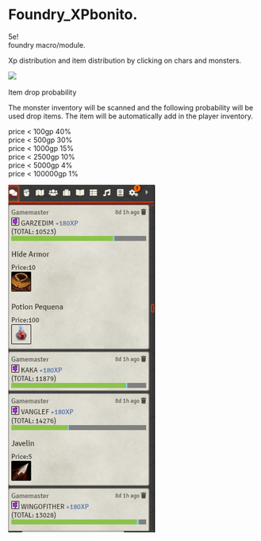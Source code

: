 # Foundry_XPbonito. 
5e!  
foundry macro/module.   

Xp distribution and item distribution by clicking on chars and monsters.   


<img src='https://github.com/LucasSilvaFerreira/Foundry_XPbonito/blob/main/xpBONITO.gif'> 


Item drop probability

The monster inventory will be scanned and the following probability will be used drop items.
The item will be automatically add in the player inventory.
  

  price < 100gp 40%  
  price < 500gp 30%  
  price < 1000gp 15%  
  price < 2500gp 10%  
  price < 5000gp 4%  
  price < 100000gp 1%  



<img src='https://github.com/LucasSilvaFerreira/Foundry_XPbonito/blob/main/foundry_2.png'> 

